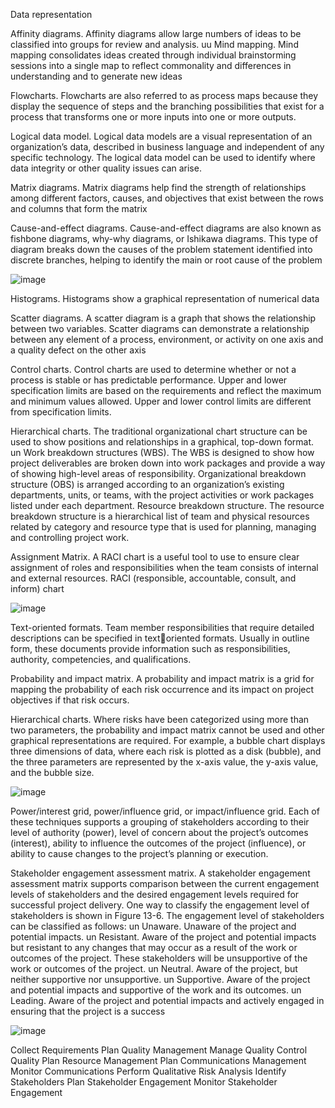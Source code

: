 Data representation


Affinity diagrams. Affinity diagrams allow large numbers of ideas to be classified into groups for review and 
analysis.
uu Mind mapping. Mind mapping consolidates ideas created through individual brainstorming sessions into a 
single map to reflect commonality and differences in understanding and to generate new ideas

Flowcharts. Flowcharts are also referred to as process maps because they display the sequence of steps 
and the branching possibilities that exist for a process that transforms one or more inputs into one or more 
outputs.


Logical data model. Logical data models are a visual representation of an organization’s data, described in 
business language and independent of any specific technology. The logical data model can be used to identify 
where data integrity or other quality issues can arise.

Matrix diagrams. Matrix diagrams help find the strength of relationships among different factors, causes, and 
objectives that exist between the rows and columns that form the matrix


Cause-and-effect diagrams. Cause-and-effect diagrams are also known as fishbone diagrams, why-why 
diagrams, or Ishikawa diagrams. This type of diagram breaks down the causes of the problem statement identified 
into discrete branches, helping to identify the main or root cause of the problem


![image](https://user-images.githubusercontent.com/51868740/204425866-5d7e70d1-b7f7-473f-8d55-e45cca155883.png)



Histograms. Histograms show a graphical representation of numerical data

Scatter diagrams. A scatter diagram is a graph that shows the relationship between two variables. Scatter 
diagrams can demonstrate a relationship between any element of a process, environment, or activity on one axis 
and a quality defect on the other axis



Control charts. Control charts are used to determine whether or not a process is stable or has predictable 
performance. Upper and lower specification limits are based on the requirements and reflect the maximum and 
minimum values allowed. Upper and lower control limits are different from specification limits.


Hierarchical charts. The traditional organizational chart structure can be used to show positions and relationships 
in a graphical, top-down format. un Work breakdown structures (WBS). The WBS is designed to show how project deliverables are broken down 
into work packages and provide a way of showing high-level areas of responsibility. Organizational breakdown structure (OBS) is arranged according to an organization’s existing departments, units, or teams, with the project activities or 
work packages listed under each department. Resource breakdown structure. The resource breakdown structure is a hierarchical list of team and physical 
resources related by category and resource type that is used for planning, managing and controlling project 
work.


Assignment Matrix. A RACI chart is a useful tool to use to ensure clear assignment of roles and responsibilities when the team consists of internal and external resources. RACI (responsible, accountable, consult, and inform) chart

![image](https://user-images.githubusercontent.com/51868740/204443200-6d212c68-ad83-4bcc-9337-077e777dfe5f.png)

Text-oriented formats. Team member responsibilities that require detailed descriptions can be specified in textoriented formats. Usually in outline form, these documents provide information such as responsibilities, authority, 
competencies, and qualifications.



Probability and impact matrix. A probability and impact matrix is a grid for mapping the probability of each 
risk occurrence and its impact on project objectives if that risk occurs.


Hierarchical charts. Where risks have been categorized using more than two parameters, the probability and 
impact matrix cannot be used and other graphical representations are required. For example, a bubble chart displays 
three dimensions of data, where each risk is plotted as a disk (bubble), and the three parameters are represented 
by the x-axis value, the y-axis value, and the bubble size.


![image](https://user-images.githubusercontent.com/51868740/204444243-3916f150-6311-43b1-9e84-e6dac902f16d.png)


Power/interest grid, power/influence grid, or impact/influence grid. Each of these techniques supports 
a grouping of stakeholders according to their level of authority (power), level of concern about the project’s 
outcomes (interest), ability to influence the outcomes of the project (influence), or ability to cause changes to 
the project’s planning or execution.



Stakeholder engagement assessment matrix. A stakeholder engagement assessment matrix supports 
comparison between the current engagement levels of stakeholders and the desired engagement levels required 
for successful project delivery. One way to classify the engagement level of stakeholders is shown in Figure 13-6. 
The engagement level of stakeholders can be classified as follows:
un Unaware. Unaware of the project and potential impacts.
un Resistant. Aware of the project and potential impacts but resistant to any changes that may occur as a result 
of the work or outcomes of the project. These stakeholders will be unsupportive of the work or outcomes of 
the project.
un Neutral. Aware of the project, but neither supportive nor unsupportive.
un Supportive. Aware of the project and potential impacts and supportive of the work and its outcomes.
un Leading. Aware of the project and potential impacts and actively engaged in ensuring that the project 
is a success


![image](https://user-images.githubusercontent.com/51868740/204444556-aee4b39d-7b32-4c79-bdc0-c23b09002688.png)





Collect Requirements
Plan Quality Management
Manage Quality
Control Quality
Plan Resource Management
Plan Communications Management
Monitor Communications
Perform Qualitative Risk Analysis
Identify Stakeholders
Plan Stakeholder Engagement
Monitor Stakeholder Engagement
